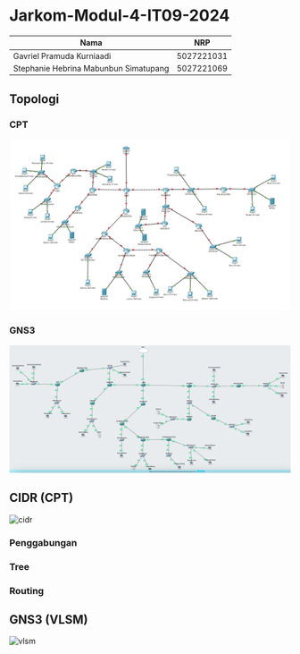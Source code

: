 # Jarkom-Modul-4-IT09-2024

| Nama | NRP |
|---------|---------|
| Gavriel Pramuda Kurniaadi | 5027221031  |
| Stephanie Hebrina Mabunbun Simatupang | 5027221069  | 

## Topologi 
### CPT
![cpt](foto/cpt.png)

### GNS3
![gns3](foto/gns3.png)

## CIDR (CPT)
![cidr](foto/cidr.png)
### Penggabungan

### Tree

### Routing

## GNS3 (VLSM)
![vlsm](foto/vlsm.png)